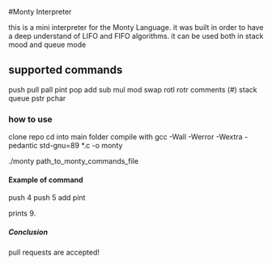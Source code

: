 #Monty Interpreter

this is a mini interpreter for the Monty Language.
it was built in order to have a deep understand of
LIFO and FIFO algorithms. it can be used both in
stack mood and queue mode

## supported commands
push
pull
pall
pint
pop
add
sub
mul
mod
swap
rotl
rotr
comments (#)
stack
queue
pstr
pchar

### how to use
clone repo
cd into main folder
compile with
gcc -Wall -Werror -Wextra -pedantic std-gnu=89 *.c -o monty

./monty path_to_monty_commands_file

#### Example of command
push 4
push 5
add
pint



prints 9.


##### Conclusion
pull requests are accepted!
